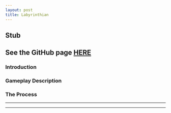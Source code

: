 ```yaml
---
layout: post
title: Labyrinthian
---
```

## Stub ##
## See the GitHub page [HERE](https://github.com/ElliotHume/LabyrinthianVR) ##

### Introduction ###

### Gameplay Description ###


### The Process ###
----
****
